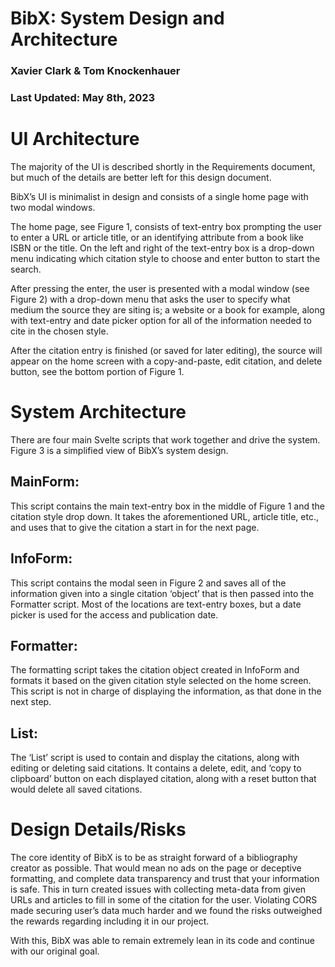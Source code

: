# BibX: System Design and Architecture

### Xavier Clark <x> & Tom Knockenhauer <t>

### Last Updated: May 8th, 2023

# UI Architecture

The majority of the UI is described shortly in the Requirements document, but much of the details are better left for this design document. 

BibX’s UI is minimalist in design and consists of a single home page with two modal windows. 

The home page, see Figure 1, consists of text-entry box prompting the user to enter a URL or article title, or an identifying attribute from a book like ISBN or the title. On the left and right of the text-entry box is a drop-down menu indicating which citation style to choose and enter button to start the search. 

After pressing the enter, the user is presented with a modal window (see Figure 2) with a drop-down menu that asks the user to specify what medium the source they are siting is; a website or a book for example, along with text-entry and date picker option for all of the information needed to cite in the chosen style.

After the citation entry is finished (or saved for later editing), the source will appear on the home screen with a copy-and-paste, edit citation, and delete button, see the bottom portion of Figure 1. 

# System Architecture

There are four main Svelte scripts that work together and drive the system. Figure 3 is a simplified view of BibX’s system design.

## MainForm:
This script contains the main text-entry box in the middle of Figure 1 and the citation style drop down. It takes the aforementioned URL, article title, etc., and uses that to give the citation a start in for the next page. 

## InfoForm:
This script contains the modal seen in Figure 2 and saves all of the information given into a single citation ‘object’ that is then passed into the Formatter script. Most of the locations are text-entry boxes, but a date picker is used for the access and publication date. 

## Formatter:
The formatting script takes the citation object created in InfoForm and formats it based on the given citation style selected on the home screen. This script is not in charge of displaying the information, as that done in the next step.

## List:
The ‘List’ script is used to contain and display the citations, along with editing or deleting said citations. It contains a delete, edit, and ‘copy to clipboard’ button on each displayed citation, along with  a reset button that would delete all saved citations. 


# Design Details/Risks

The core identity of BibX is to be as straight forward of a bibliography creator as possible. That would mean no ads on the page or deceptive formatting, and complete data transparency and trust that your information is safe. This in turn created issues with collecting meta-data from given URLs and articles to fill in some of the citation for the user. Violating CORS made securing user’s data much harder and we found the risks outweighed the rewards regarding including it in our project. 

With this, BibX was able to remain extremely lean in its code and continue with our original goal.